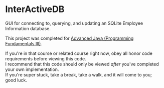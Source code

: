 # InterActiveDB
GUI for connecting to, querying, and updating an SQLite Employee Information database.

This project was completed for [Advanced Java (Programming Fundamentals III)](https://www1.dcccd.edu/catalog/courseDescriptions/awardCourseDetail.cfm?loc=econ&course=COSC&number=2436).

If you're in that course or related course right now, obey all honor code requirements before viewing this code.  
I recommend that this code should only be viewed _after_ you've completed your own implementation.  
If you're super stuck, take a break, take a walk, and it will come to you; good luck.
